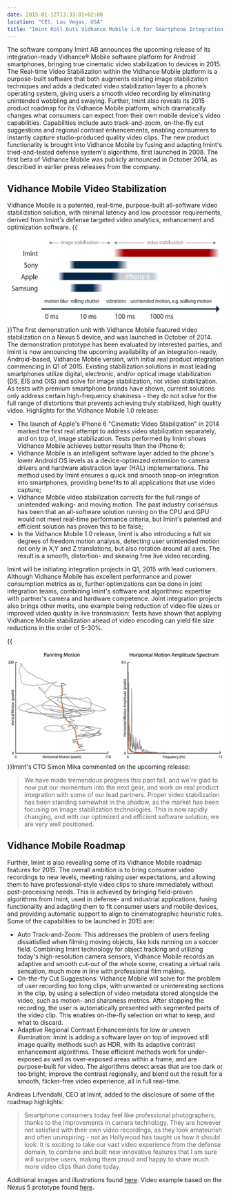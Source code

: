```yaml
---
date: 2015-01-12T13:33:01+02:00
location: "CES, Las Vegas, USA"
title: "Imint Roll Outs Vidhance Mobile 1.0 for Smartphone Integration, Reveals 2015 Roadmap"
---
```

The software company Imint AB announces the upcoming release of its integration-ready Vidhance® Mobile software platform for Android smartphones, bringing true cinematic video stabilization to devices in 2015. The Real-time Video Stabilization within the Vidhance Mobile platform is a purpose-built software that both augments existing image stabilization techniques and adds a dedicated video stabilization layer to a phone’s operating system, giving users a smooth video recording by eliminating unintended wobbling and swaying. Further, Imint also reveals its 2015 product roadmap for its Vidhance Mobile platform, which dramatically changes what consumers can expect from their own mobile device's video capabilities.<!--more--> Capabilities include auto track-and-zoom, on-the-fly cut suggestions and regional contrast enhancements, enabling consumers to instantly capture studio-produced quality video clips. The new product functionality is brought into Vidhance Mobile by fusing and adapting Imint's tried-and-tested defense system's algorithms, first launched in 2008. The first beta of Vidhance Mobile was publicly announced in October 2014, as described in earlier press releases from the company.

## Vidhance Mobile Video Stabilization

Vidhance Mobile is a patented, real-time, purpose-built all-software video stabilization solution, with minimal latency and low processor requirements, derived from Imint's defense targeted video analytics, enhancement and optimization software.
{{<img src="/nyheter/20150112-imint-roll-outs-vidhance-mobile-1-0-for-smartphone-integration/isvsvs.jpg" class="halfwidth" caption="Diagram showing result of qualitative measurements on selected premium smartphones. Image stabilization is solving for in-frame degradations from a moving camera, and for higher frequencies. Smooth video stabilization needs to correct for longer, slower motion that can last seconds and beyond.">}}The first demonstration unit with Vidhance Mobile featured video stabilization on a Nexus 5 device, and was launched in October of 2014. The demonstration prototype has been evaluated by interested parties, and Imint is now announcing the upcoming availability of an integration-ready, Android-based, Vidhance Mobile version, with initial real product integration commencing in Q1 of 2015. Existing stabilization solutions in most leading smartphones utilize digital, electronic, and/or optical image stabilization (DS, EIS and OIS) and solve for image stabilization, not video stabilization. As tests with premium smartphone brands have shown, current solutions only address certain high-frequency shakiness - they do not solve for the full range of distortions that prevents achieving truly stabilized, high quality video. Highlights for the Vidhance Mobile 1.0 release:

- The launch of Apple's iPhone 6 "Cinematic Video Stabilization" in 2014 marked the first real attempt to address video stabilization separately, and on top of, image stabilization. Tests performed by Imint shows Vidhance Mobile achieves better results than the iPhone 6;
- Vidhance Mobile is an intelligent software layer added to the phone's lower Android OS levels as a device-optimized extension to camera drivers and hardware abstraction layer (HAL) implementations. The method used by Imint ensures a quick and smooth snap-on integration into smartphones, providing benefits to all applications that use video capture;
- Vidhance Mobile video stabilization corrects for the full range of unintended walking- and moving motion. The past industry consensus has been that an all-software solution running on the CPU and GPU would not meet real-time performance criteria, but Imint's patented and efficient solution has proven this to be false;
- In the Vidhance Mobile 1.0 release, Imint is also introducing a full six degrees of freedom motion analysis, detecting user unintended motion not only in X,Y and Z translations, but also rotation around all axes. The result is a smooth, distortion- and skewing free live video recording.

Imint will be initiating integration projects in Q1, 2015 with lead customers. Although Vidhance Mobile has excellent performance and power consumption metrics as is, further optimizations can be done in joint integration teams, combining Imint's software and algorithmic expertise with partner's camera and hardware competence. Joint integration projects also brings other merits, one example being reduction of video file sizes or improved video quality in live transmission: Tests have shown that applying Vidhance Mobile stabilization ahead of video encoding can yield file size reductions in the order of 5-30%.

{{<img src="/nyheter/20150112-imint-roll-outs-vidhance-mobile-1-0-for-smartphone-integration/iphone-graphs.jpg" caption="Graphs showing a comparison between iPhone 6 video stabilization (gray) and Vidhance Mobile (red) for a real life walking-and-filming video clip. Left graph shows motion path of a center pixel fixed in background. Right graph shows stabilization dampening in the frequency spectrum.">}}Imint's CTO Simon Mika commented on the upcoming release:

>We have made tremendous progress this past fall, and we're glad to now put our momentum into the next gear, and work on real product integration with some of our lead partners. Proper video stabilization has been standing somewhat in the shadow, as the market has been focusing on image stabilization technologies. This is now rapidly changing, and with our optimized and efficient software solution, we are very well positioned.

## Vidhance Mobile Roadmap

Further, Imint is also revealing some of its Vidhance Mobile roadmap features for 2015. The overall ambition is to bring consumer video recordings to new levels, meeting raising user expectations, and allowing them to have professional-style video clips to share immediately without post-processing needs. This is achieved by bringing field-proven algorithms from Imint, used in defense- and industrial applications, fusing functionality and adapting them to fit consumer users and mobile devices, and providing automatic support to align to cinematographic heuristic rules. Some of the capabilities to be launched in 2015 are:

- Auto Track-and-Zoom: This addresses the problem of users feeling dissatisfied when filming moving objects, like kids running on a soccer field. Combining Imint technology for object tracking and utilizing today's high-resolution camera sensors, Vidhance Mobile records an adaptive and smooth cut-out of the whole scene, creating a virtual rails sensation, much more in line with professional film making.
- On-the-fly Cut Suggestions: Vidhance Mobile will solve for the problem of user recording too long clips, with unwanted or uninteresting sections in the clip, by using a selection of video metadata stored alongside the video, such as motion- and sharpness metrics.  After stopping the recording, the user is automatically presented with segmented parts of the video clip. This enables on-the-fly selection on what to keep, and what to discard.
- Adaptive Regional Contrast Enhancements for low or uneven illumination: Imint is adding a software layer on top of improved still image quality methods such as HDR, with its adaptive contrast enhancement algorithms. These efficient methods work for under-exposed as well as over-exposed areas within a frame, and are purpose-built for video. The algorithms detect areas that are too dark or too bright; improve the contrast regionally, and blend out the result for a smooth, flicker-free video experience, all in full real-time.

Andreas Lifvendahl, CEO at Imint, added to the disclosure of some of the roadmap highlights:

>Smartphone consumers today feel like professional photographers, thanks to the improvements in camera technology. They are however not satisfied with their own video recordings, as they look amateurish and often uninspiring - not as Hollywood has taught us how it should look. It is exciting to take our vast video experience from the defense domain, to combine and built new innovative features that I am sure will surprise users, making them proud and happy to share much more video clips than done today.

Additional images and illustrations found [here](website). Video example based on the Nexus 5 prototype found [here](https://aurora.imint.se/data/ai1yeiNu/pressvideo/).
